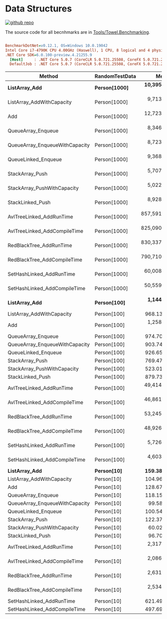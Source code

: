 # Data Structures

<a href="https://github.com/ZacharyPatten/Towel" alt="Github Repository"><img alt="github repo" src="https://img.shields.io/badge/github-repo-black?logo=github&amp;style=flat" title="Go To Github Repo" alt="Github Repository"></a>

The source code for all becnhmarks are in [Tools/Towel.Benchmarking](https://github.com/ZacharyPatten/Towel/tree/main/Tools/Towel_Benchmarking).

``` ini

BenchmarkDotNet=v0.12.1, OS=Windows 10.0.19042
Intel Core i7-4790K CPU 4.00GHz (Haswell), 1 CPU, 8 logical and 4 physical cores
.NET Core SDK=6.0.100-preview.4.21255.9
  [Host]     : .NET Core 5.0.7 (CoreCLR 5.0.721.25508, CoreFX 5.0.721.25508), X64 RyuJIT
  DefaultJob : .NET Core 5.0.7 (CoreCLR 5.0.721.25508, CoreFX 5.0.721.25508), X64 RyuJIT


```
|                         Method | RandomTestData |          Mean |        Error |       StdDev |
|------------------------------- |--------------- |--------------:|-------------:|-------------:|
|                  **ListArray_Add** |   **Person[1000]** |  **10,395.55 ns** |    **40.364 ns** |    **37.757 ns** |
|      ListArray_AddWithCapacity |   Person[1000] |   9,713.90 ns |    38.997 ns |    36.478 ns |
|                            Add |   Person[1000] |  12,723.88 ns |    88.506 ns |    82.789 ns |
|             QueueArray_Enqueue |   Person[1000] |   8,346.96 ns |    43.790 ns |    40.961 ns |
| QueueArray_EnqueueWithCapacity |   Person[1000] |   8,723.28 ns |    63.384 ns |    56.188 ns |
|            QueueLinked_Enqueue |   Person[1000] |   9,368.39 ns |    38.625 ns |    36.130 ns |
|                StackArray_Push |   Person[1000] |   5,707.74 ns |    27.670 ns |    24.529 ns |
|    StackArray_PushWithCapacity |   Person[1000] |   5,022.83 ns |    69.428 ns |    64.943 ns |
|               StackLinked_Push |   Person[1000] |   8,928.06 ns |    68.731 ns |    64.291 ns |
|       AvlTreeLinked_AddRunTime |   Person[1000] | 857,591.34 ns | 3,945.878 ns | 3,497.918 ns |
|   AvlTreeLinked_AddCompileTime |   Person[1000] | 825,090.86 ns | 2,947.740 ns | 2,613.094 ns |
|        RedBlackTree_AddRunTime |   Person[1000] | 830,337.59 ns | 4,862.751 ns | 4,548.620 ns |
|    RedBlackTree_AddCompileTime |   Person[1000] | 790,710.41 ns | 4,552.720 ns | 4,035.868 ns |
|       SetHashLinked_AddRunTime |   Person[1000] |  60,008.45 ns |   197.993 ns |   185.203 ns |
|   SetHashLinked_AddCompileTime |   Person[1000] |  50,559.18 ns |   232.999 ns |   206.548 ns |
|                  **ListArray_Add** |    **Person[100]** |   **1,144.82 ns** |     **4.351 ns** |     **3.857 ns** |
|      ListArray_AddWithCapacity |    Person[100] |     968.13 ns |     3.011 ns |     2.817 ns |
|                            Add |    Person[100] |   1,258.12 ns |     6.515 ns |     6.094 ns |
|             QueueArray_Enqueue |    Person[100] |     974.70 ns |     3.872 ns |     3.622 ns |
| QueueArray_EnqueueWithCapacity |    Person[100] |     903.74 ns |     4.004 ns |     3.746 ns |
|            QueueLinked_Enqueue |    Person[100] |     926.65 ns |     2.728 ns |     2.552 ns |
|                StackArray_Push |    Person[100] |     769.47 ns |     3.979 ns |     3.722 ns |
|    StackArray_PushWithCapacity |    Person[100] |     523.01 ns |     1.624 ns |     1.519 ns |
|               StackLinked_Push |    Person[100] |     879.73 ns |     2.504 ns |     2.220 ns |
|       AvlTreeLinked_AddRunTime |    Person[100] |  49,414.86 ns |   245.010 ns |   204.595 ns |
|   AvlTreeLinked_AddCompileTime |    Person[100] |  46,861.50 ns |   156.177 ns |   130.415 ns |
|        RedBlackTree_AddRunTime |    Person[100] |  53,245.98 ns |   264.847 ns |   247.738 ns |
|    RedBlackTree_AddCompileTime |    Person[100] |  48,926.35 ns |   198.586 ns |   155.043 ns |
|       SetHashLinked_AddRunTime |    Person[100] |   5,726.09 ns |    30.758 ns |    25.684 ns |
|   SetHashLinked_AddCompileTime |    Person[100] |   4,603.19 ns |    29.869 ns |    26.478 ns |
|                  **ListArray_Add** |     **Person[10]** |     **159.38 ns** |     **2.217 ns** |     **1.965 ns** |
|      ListArray_AddWithCapacity |     Person[10] |     104.96 ns |     0.495 ns |     0.463 ns |
|                            Add |     Person[10] |     128.67 ns |     0.469 ns |     0.439 ns |
|             QueueArray_Enqueue |     Person[10] |     118.15 ns |     0.516 ns |     0.483 ns |
| QueueArray_EnqueueWithCapacity |     Person[10] |      99.58 ns |     0.589 ns |     0.551 ns |
|            QueueLinked_Enqueue |     Person[10] |     100.54 ns |     0.305 ns |     0.255 ns |
|                StackArray_Push |     Person[10] |     122.37 ns |     0.453 ns |     0.401 ns |
|    StackArray_PushWithCapacity |     Person[10] |      60.02 ns |     0.345 ns |     0.323 ns |
|               StackLinked_Push |     Person[10] |      96.70 ns |     1.354 ns |     1.200 ns |
|       AvlTreeLinked_AddRunTime |     Person[10] |   2,317.13 ns |    13.178 ns |    11.682 ns |
|   AvlTreeLinked_AddCompileTime |     Person[10] |   2,086.63 ns |    11.263 ns |    10.535 ns |
|        RedBlackTree_AddRunTime |     Person[10] |   2,631.92 ns |    11.882 ns |    11.114 ns |
|    RedBlackTree_AddCompileTime |     Person[10] |   2,534.39 ns |     7.265 ns |     6.440 ns |
|       SetHashLinked_AddRunTime |     Person[10] |     621.49 ns |     3.033 ns |     2.837 ns |
|   SetHashLinked_AddCompileTime |     Person[10] |     497.69 ns |     2.289 ns |     2.141 ns |

